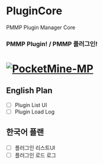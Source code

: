 # PluginCore
PMMP Plugin Manager Core
### PMMP Plugin! / PMMP 플러그인!
# [![PocketMine-MP](http://cdn.pocketmine.net/img/PocketMine-MP-h.png)](https://pmmp.io)

## English Plan
- [ ] Plugin List UI
- [ ] Plugin Load Log

## 한국어 플랜
- [ ] 플러그인 리스트UI
- [ ] 플러그인 로드 로그
